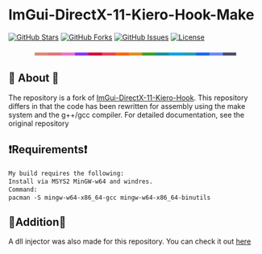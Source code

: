 # ImGui-DirectX-11-Kiero-Hook-Make

[![GitHub Stars](https://img.shields.io/github/stars/rediskazavr/ImGui-DirectX-11-Kiero-Hook-Make.svg?style=social&label=Star)](https://github.com/rediskazavr/ImGui-DirectX-11-Kiero-Hook-Make)
[![GitHub Forks](https://img.shields.io/github/forks/rediskazavr/ImGui-DirectX-11-Kiero-Hook-Make.svg?style=social&label=Fork)](https://github.com/rediskazavr/ImGui-DirectX-11-Kiero-Hook-Make)
[![GitHub Issues](https://img.shields.io/github/issues/rediskazavr/ImGui-DirectX-11-Kiero-Hook-Make.svg)](https://github.com/rediskazavr/ImGui-DirectX-11-Kiero-Hook-Make/issues)
[![License](https://img.shields.io/github/license/rediskazavr/ImGui-DirectX-11-Kiero-Hook-Make.svg)](https://github.com/rediskazavr/ImGui-DirectX-11-Kiero-Hook-Make/blob/master/LICENSE)

<p align="center">
  <img src="./docs/latte.png" width="400" />
</p>

## 📩 About 📩
The repository is a fork of [ImGui-DirectX-11-Kiero-Hook](https://github.com/rdbo/ImGui-DirectX-11-Kiero-Hook). This repository differs in that the code has been rewritten for assembly using the make system and the g++/gcc compiler. For detailed documentation, see the original repository

## ❗️Requirements❗️
```
My build requires the following:
Install via MSYS2 MinGW-w64 and windres.
Command:
pacman -S mingw-w64-x86_64-gcc mingw-w64-x86_64-binutils
```

## 💽Addition💽
A dll injector was also made for this repository. You can check it out [here](https://github.com/rediskazavr/ImGui-DirectX-11-Kiero-Hook-Make/blob/injector)